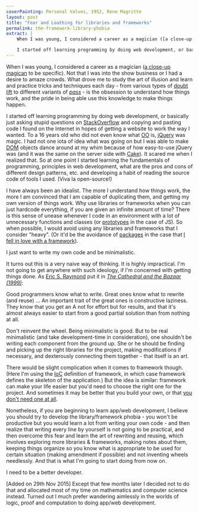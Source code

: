 ```yaml
---
coverPainting: Personal Values, 1952, Rene Magritte
layout: post
title: "Fear and Loathing for libraries and frameworks"
permalink: the-framework-library-phobia
extract: |
    When I was young, I considered a career as a magician ([a close-up magican](http://en.wikipedia.org/wiki/Micromagic) to be specific). Not that I was into the show business or I had a desire to amaze crowds. What drove me to study the art of illusion and learn and practice tricks and techniques each day - from various types of [doubt lift](http://en.wikipedia.org/wiki/Double_lift) to different variants of [*pass*](https://www.youtube.com/watch?v=LilNzRXylSM) - is the obsession to understand how things work, and the pride in being able use this knowledge to make things happen.

    I started off learning programming by doing web development, or basically just asking stupid questions on [StackOverflow](http://stackoverflow.com) and copying and pasting code I found on the Internet in hopes of getting a website to work the way I wanted. To a 16 years old who did not even know what [OO](http://en.wikipedia.org/wiki/Object-oriented_programming) is, [jQuery](https://jquery.com) was magic. I had not one iota of idea what was going on but I was able to make [DOM](https://developer.mozilla.org/en-US/docs/Web/API/Document_Object_Model) objects dance around at my whim because of how easy-to-use jQuery was (and it was the same on the server side with [Cake](http://cakephp.org)). It scared me when I realized that. So at one point I started learning the fundamentals of programming, principles in web development, what are the pros and cons of different design patterns, etc. and developing a habit of reading the source code of tools I used. (Viva la open-source!)
---
```


When I was young, I considered a career as a magician ([a close-up magican](http://en.wikipedia.org/wiki/Micromagic) to be specific). Not that I was into the show business or I had a desire to amaze crowds. What drove me to study the art of illusion and learn and practice tricks and techniques each day - from various types of [doubt lift](http://en.wikipedia.org/wiki/Double_lift) to different variants of [*pass*](https://www.youtube.com/watch?v=LilNzRXylSM) - is the obsession to understand how things work, and the pride in being able use this knowledge to make things happen.

I started off learning programming by doing web development, or basically just asking stupid questions on [StackOverflow](http://stackoverflow.com) and copying and pasting code I found on the Internet in hopes of getting a website to work the way I wanted. To a 16 years old who did not even know what [OO](http://en.wikipedia.org/wiki/Object-oriented_programming) is, [jQuery](https://jquery.com) was magic. I had not one iota of idea what was going on but I was able to make [DOM](https://developer.mozilla.org/en-US/docs/Web/API/Document_Object_Model) objects dance around at my whim because of how easy-to-use jQuery was (and it was the same on the server side with [Cake](http://cakephp.org)). It scared me when I realized that. So at one point I started learning the fundamentals of programming, principles in web development, what are the pros and cons of different design patterns, etc. and developing a habit of reading the source code of tools I used. (Viva la open-source!)

I have always been an idealist. The more I understand how things work, the more I am convinced that I am capable of duplicating them, and getting my own version of things work. Why use libraries or frameworks when you can just hardcode everything, if you are given an infinite amount of time? There is this sense of unease whenever I code in an environment with a lot of unnecessary functions and classes (or [prototypes](http://en.wikipedia.org/wiki/Prototype-based_programming) in the case of JS). So when possible, I would avoid using any libraries and frameworks that I consider "heavy". (Or it'd be the avoidance of [packages](https://atmospherejs.com) in the case that [I fell in love with a framework](https://www.meteor.com)).

I just want to write my own code and be minimalistic.

It turns out this is a very naive way of thinking. It is highly impractical. I'm not going to get anywhere with such ideology, if I'm concerned with getting things done. As [Eric S. Raymond](http://en.wikipedia.org/wiki/Eric_S._Raymond) put it in [*The Cathedral and the Bazaar (1999)*](http://www.amazon.com/gp/product/0596001088/ref=as_li_tl?ie=UTF8&camp=1789&creative=9325&creativeASIN=0596001088&linkCode=as2&tag=0aarhe-20&linkId=DEAUNS2X7QMF2LS7):

<div class="rows block-of-grey">
Good programmers know what to write. Great ones know what to rewrite (and reuse) ... An important trait of the great ones is constructive laziness. They know that you get an A not for effort but for results, and that it's almost always easier to start from a good partial solution than from nothing at all.
</div>

Don't reinvent the wheel. Being minimalistic is good. But to be real minimalistic (and take development-time in consideration), one shouldn't be writing each component from the ground up. She or he should be finding and picking up the right libraries for the project, making modifications if necessary, and dexterously connecting them together - that itself is an art.

There would be slight complication when it comes to framework though. (Here I'm using the [IoC](http://en.wikipedia.org/wiki/Inversion_of_control) definition of framework, in which case framework defines the skeleton of the application.) But the idea is similar: framework can make your life easier but you'd need to choose the right one for the project. And sometimes it may be better that you build your own, or that [you don't need one at all](http://tomasp.net/blog/2015/library-frameworks/).

Nonetheless, if you are beginning to learn app/web development, I believe you should try to develop the library/framework phobia - you won't be productive but you would learn a lot from writing your own code - and then realize that writing every line by yourself is not going to be practical, and then overcome this fear and learn the art of rewriting and reusing, which involves exploring more libraries & frameworks, making notes about them, keeping things organize so you know what is appropriate to be used for certain situation (making amendment if possible) and not inventing wheels needlessly. And that is what I'm going to start doing from now on.

I need to be a better developer.

[Added on 29th Nov 2015] Except that few months later I decided not to do that and allocated most of my time on mathematics and computer science instead. Turned out I much prefer wandering aimlessly in the worlds of logic, proof and computation to doing app/web development.
